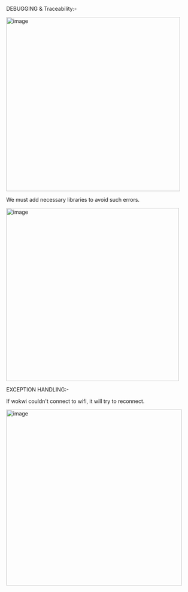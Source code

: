 DEBUGGING & Traceability:-

   <img width="464" alt="image" src="https://user-images.githubusercontent.com/85072435/201739357-3f7a8d24-d636-4c47-8fc8-935cbe01b290.png">
  
   We must add necessary libraries to avoid such errors.
  
   <img width="461" alt="image" src="https://user-images.githubusercontent.com/85072435/201739817-51100aca-bd7b-4370-abb5-828dcd1d9e15.png">


EXCEPTION HANDLING:-

   If wokwi couldn't connect to wifi, it will try to reconnect.

   <img width="469" alt="image" src="https://user-images.githubusercontent.com/85072435/201740083-aa3a4057-836c-462c-8584-81a872cefc3c.png">

